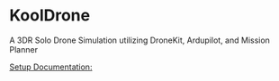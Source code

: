 # KoolDrone
A 3DR Solo Drone Simulation utilizing DroneKit, Ardupilot, and Mission Planner  

[Setup Documentation:](https://docs.google.com/document/d/1hQAl0KxpLFrS18YwyRy5wI48esr7vpzUuvhnAqpp-xY/edit?usp=sharing)
